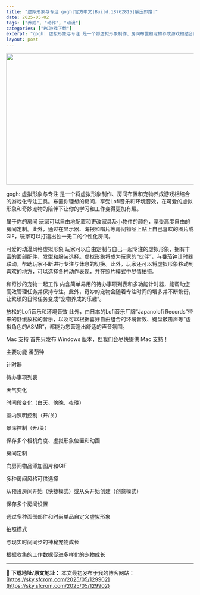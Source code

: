 ```yaml
---
title: "虚拟形象与专注 gogh|官方中文|Build.18762815|解压即撸|"
date: 2025-05-02
tags: ["养成", "动作", "动漫"]
categories: ["PC游戏下载"]
excerpt: "gogh: 虚拟形象与专注 是一个将虚拟形象制作、房间布置和宠物养成游戏相结合的游戏化专注工具。布置你理想的房间，享受Lofi音乐和环境音效，在可爱的虚拟形象和奇妙宠物的陪伴下让你的学习和工作变得更加有趣。 属于你的房间 玩家可以自由地配置和更改家具及小物件的颜色，享受高度自由的房间定制。此外，通过&hellip;"
layout: post
---
```


<img class="aligncenter size-full wp-image-129907" src="https://sky.sfcrom.com/wp-content/uploads/2025/05/2025050207433913.webp" alt="" width="616" height="353" />

gogh: 虚拟形象与专注 是一个将虚拟形象制作、房间布置和宠物养成游戏相结合的游戏化专注工具。布置你理想的房间，享受Lofi音乐和环境音效，在可爱的虚拟形象和奇妙宠物的陪伴下让你的学习和工作变得更加有趣。

属于你的房间
玩家可以自由地配置和更改家具及小物件的颜色，享受高度自由的房间定制。此外，通过在显示器、海报和唱片等房间物品上贴上自己喜欢的图片或GIF，玩家可以打造出独一无二的个性化房间。

可爱的动漫风格虚拟形象
玩家可以自由定制与自己一起专注的虚拟形象，拥有丰富的面部配件、发型和服装选择。虚拟形象将成为玩家的“伙伴”，与番茄钟计时器联动，帮助玩家不断进行专注与休息的切换。此外，玩家还可以将虚拟形象移动到喜欢的地方，可以选择各种动作表现，并在照片模式中尽情拍摄。

和奇妙的宠物一起工作
内含简单易用的待办事项列表和多功能计时器，能帮助您高效管理任务并保持专注。此外，奇妙的宠物会随着专注时间的增多并不断繁衍，让繁琐的日常任务变成“宠物养成的乐趣”。

放松的Lofi音乐和环境音效
此外，由日本的Lofi音乐厂牌“Japanolofi Records”带来的舒缓放松的音乐，以及可以根据喜好自由组合的环境音效、键盘敲击声等“虚拟角色的ASMR”，都能为您营造出舒适的声音氛围。

Mac 支持
首先只发布 Windows 版本，但我们会尽快提供 Mac 支持！

主要功能
番茄钟

计时器

待办事项列表

天气变化

时间段变化（白天、傍晚、夜晚）

室内照明控制（开/关）

景深控制（开/关）

保存多个相机角度、虚拟形象位置和动画

房间定制

向房间物品添加图片和GIF

多种房间风格可供选择

从预设房间开始（快捷模式）或从头开始创建（创意模式）

保存多个房间设置

通过多种面部部件和时尚单品自定义虚拟形象

拍照模式

与现实时间同步的神秘宠物成长

根据收集的工作数据促进多样化的宠物成长

---
📖 **下载地址/原文地址：** 本文最初发布于我的博客网站：[https://sky.sfcrom.com/2025/05/129902](https://sky.sfcrom.com/2025/05/129902)
